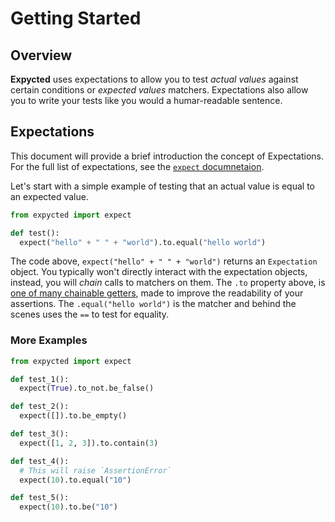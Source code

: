 # Getting Started

## Overview

**Expycted** uses expectations to allow you to test *actual values* against certain conditions or *expected values* matchers.
Expectations also allow you to write your tests like you would a humar-readable sentence.

## Expectations

This document will provide a brief introduction the concept of Expectations. For the full list of expectations, see the [`expect` documnetaion](/expectations/interface/main).

Let's start with a simple example of testing that an actual value is equal to an expected value.

```python
from expycted import expect

def test():
  expect("hello" + " " + "world").to.equal("hello world")
```

The code above, `expect("hello" + " " + "world")` returns an `Expectation` object. You typically won't directly interact with the expectation objects, instead, you will *chain* calls to matchers on them. The `.to` property above, is [one of many chainable getters](/expectations/interface/chains), made to improve the readability of your assertions. The `.equal("hello world")` is the matcher and behind the scenes uses the `==` to test for equality.


### More Examples

```python
from expycted import expect

def test_1():
  expect(True).to_not.be_false()

def test_2():
  expect([]).to.be_empty()

def test_3():
  expect([1, 2, 3]).to.contain(3)

def test_4():
  # This will raise `AssertionError`
  expect(10).to.equal("10")

def test_5():
  expect(10).to.be("10")
```
